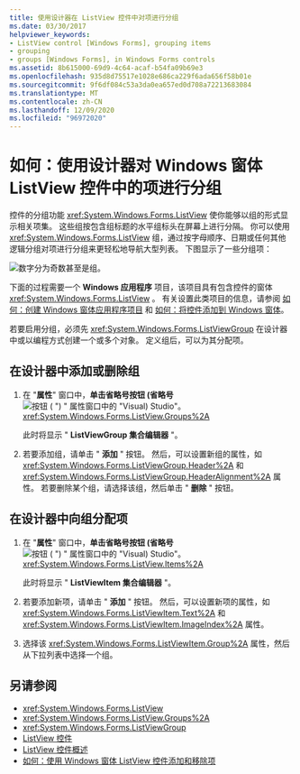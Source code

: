 ```yaml
---
title: 使用设计器在 ListView 控件中对项进行分组
ms.date: 03/30/2017
helpviewer_keywords:
- ListView control [Windows Forms], grouping items
- grouping
- groups [Windows Forms], in Windows Forms controls
ms.assetid: 8b615000-69d9-4c64-acaf-b54fa09b69e3
ms.openlocfilehash: 935d8d75517e1028e686ca229f6ada656f58b01e
ms.sourcegitcommit: 9f6df084c53a3da0ea657ed0d708a72213683084
ms.translationtype: MT
ms.contentlocale: zh-CN
ms.lasthandoff: 12/09/2020
ms.locfileid: "96972020"
---
```

# <a name="how-to-group-items-in-a-windows-forms-listview-control-using-the-designer"></a>如何：使用设计器对 Windows 窗体 ListView 控件中的项进行分组

控件的分组功能 <xref:System.Windows.Forms.ListView> 使你能够以组的形式显示相关项集。 这些组按包含组标题的水平组标头在屏幕上进行分隔。 你可以使用 <xref:System.Windows.Forms.ListView> 组，通过按字母顺序、日期或任何其他逻辑分组对项进行分组来更轻松地导航大型列表。 下图显示了一些分组项：

![数字分为奇数甚至是组。](./media/how-to-group-items-in-a-windows-forms-listview-control-using-the-designer/odd-even-list-view-groups.gif)

下面的过程需要一个 **Windows 应用程序** 项目，该项目具有包含控件的窗体 <xref:System.Windows.Forms.ListView> 。 有关设置此类项目的信息，请参阅 [如何：创建 Windows 窗体应用程序项目](/visualstudio/ide/step-1-create-a-windows-forms-application-project) 和 [如何：将控件添加到 Windows 窗体](how-to-add-controls-to-windows-forms.md)。

若要启用分组，必须先 <xref:System.Windows.Forms.ListViewGroup> 在设计器中或以编程方式创建一个或多个对象。 定义组后，可以为其分配项。

## <a name="to-add-or-remove-groups-in-the-designer"></a>在设计器中添加或删除组

1. 在 "**属性**" 窗口中，**单击省略号按钮 (省略号** ![ 按钮 ( ") " 属性窗口中的 "Visual) Studio"。 ](./media/visual-studio-ellipsis-button.png) <xref:System.Windows.Forms.ListView.Groups%2A>

     此时将显示 " **ListViewGroup 集合编辑器** "。

2. 若要添加组，请单击 " **添加** " 按钮。 然后，可以设置新组的属性，如 <xref:System.Windows.Forms.ListViewGroup.Header%2A> 和 <xref:System.Windows.Forms.ListViewGroup.HeaderAlignment%2A> 属性。 若要删除某个组，请选择该组，然后单击 " **删除** " 按钮。

## <a name="to-assign-items-to-groups-in-the-designer"></a>在设计器中向组分配项

1. 在 "**属性**" 窗口中，**单击省略号按钮 (省略号** ![ 按钮 ( ") " 属性窗口中的 "Visual) Studio"。 ](./media/visual-studio-ellipsis-button.png) <xref:System.Windows.Forms.ListView.Items%2A>

     此时将显示 " **ListViewItem 集合编辑器** "。

2. 若要添加新项，请单击 " **添加** " 按钮。 然后，可以设置新项的属性，如 <xref:System.Windows.Forms.ListViewItem.Text%2A> 和 <xref:System.Windows.Forms.ListViewItem.ImageIndex%2A> 属性。

3. 选择该 <xref:System.Windows.Forms.ListViewItem.Group%2A> 属性，然后从下拉列表中选择一个组。

## <a name="see-also"></a>另请参阅

- <xref:System.Windows.Forms.ListView>
- <xref:System.Windows.Forms.ListView.Groups%2A>
- <xref:System.Windows.Forms.ListViewGroup>
- [ListView 控件](listview-control-windows-forms.md)
- [ListView 控件概述](listview-control-overview-windows-forms.md)
- [如何：使用 Windows 窗体 ListView 控件添加和移除项](how-to-add-and-remove-items-with-the-windows-forms-listview-control.md)
